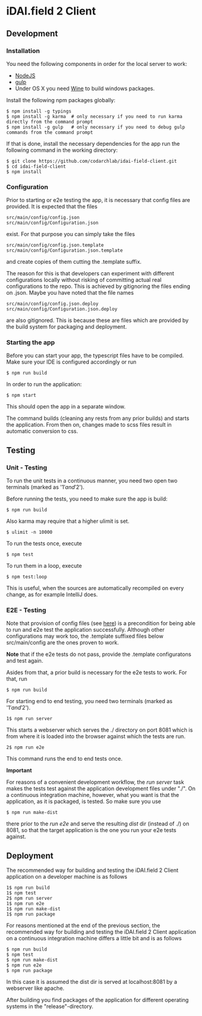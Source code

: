 # iDAI.field 2 Client

## Development

### Installation

You need the following components in order for the local server to work:

* [NodeJS](https://nodejs.org/download/)
* [gulp](https://github.com/gulpjs/gulp/blob/master/docs/getting-started.md)
* Under OS X you need [Wine](http://www.davidbaumgold.com/tutorials/wine-mac/) to build windows packages.

Install the following npm packages globally:

```
$ npm install -g typings
$ npm install -g karma  # only necessary if you need to run karma directly from the command prompt
$ npm install -g gulp   # only necessary if you need to debug gulp commands from the command prompt
```

If that is done, install the necessary dependencies 
for the app run the following command in the working directory:

```
$ git clone https://github.com/codarchlab/idai-field-client.git
$ cd idai-field-client
$ npm install
```

### Configuration

Prior to starting or e2e testing the app, it is necessary that config files are provided.
It is expected that the files

```
src/main/config/config.json
src/main/config/Configuration.json
```

exist. For that purpose you can simply take the files

```
src/main/config/config.json.template
src/main/config/Configuration.json.template
```

and create copies of them cutting the .template suffix.

The reason for this is that developers can experiment with different configurations locally
without risking of committing actual real configurations to the repo. This is achieved by gitignoring 
the files ending on .json. Maybe you have noted that the file names 

```
src/main/config/config.json.deploy
src/main/config/Configuration.json.deploy
```

are also gitignored. This is because these are files which are 
provided by the build system for packaging and deployment.


### Starting the app

Before you can start your app, the typescript files have to be compiled.
Make sure your IDE is configured accordingly or run

```
$ npm run build
```

In order to run the application:

```
$ npm start
```

This should open the app in a separate window. 

The command builds (cleaning any rests from any prior builds)
and starts the application. From then on, changes made to scss files
result in automatic conversion to css.

## Testing

### Unit - Testing

To run the unit tests in a continuous manner, 
you need two open two terminals (marked as '1$' and '2$'). 

Before running the tests, you need to make sure the
app is build:

```
$ npm run build
```

Also karma may require that a higher ulimit is set.

```
$ ulimit -n 10000
```

To run the tests once, execute

```
$ npm test
```

To run them in a loop, execute

```
$ npm test:loop
```

This is useful, when the sources are automatically recompiled on every change,
as for example IntelliJ does.

### E2E - Testing

Note that provision of config files (see [here](#configuration)) is a precondition for being able to run and e2e test the application successfully.
Although other configurations may work too, the .template suffixed
files below src/main/config are the ones proven to work.

**Note** that if the e2e tests do not pass, provide the .template configuratons and test again.

Asides from that, a prior build is necessary for the e2e tests to work. For that, run

```
$ npm run build
```

For starting end to end testing,
you need two terminals (marked as '1$' and '2$').

```
1$ npm run server
```

This starts a webserver which serves the ./ directory on port 8081
which is from where it is loaded into the browser against which the tests are run.

```
2$ npm run e2e
```

This command runs the end to end tests once.

**Important**

For reasons of a convenient development workflow, the *run server* task makes the tests
test against the application development files under "./". On a continuous integration machine,
however, what you want is that the application, as it is packaged, is tested. So make sure
you use

```
$ npm run make-dist
```

there prior to the *run e2e* and serve the resulting *dist* dir (instead of ./) on 8081, so that the target application is the one you run your e2e tests against.

## Deployment

The recommended way for building and testing
the iDAI.field 2 Client application on a developer machine is as follows

```
1$ npm run build
1$ npm test
2$ npm run server
1$ npm run e2e
1$ npm run make-dist
1$ npm run package
```

For reasons mentioned at the end of the previous section, the recommended way for building and testing
the iDAI.field 2 Client application on a continuous integration machine differs a little bit and 
is as follows

```
$ npm run build
$ npm test
$ npm run make-dist
$ npm run e2e
$ npm run package
```

In this case it is assumed the dist dir is served at localhost:8081 by a webserver like apache.

After building you find packages of the application for different operating systems
in the "release"-directory.
